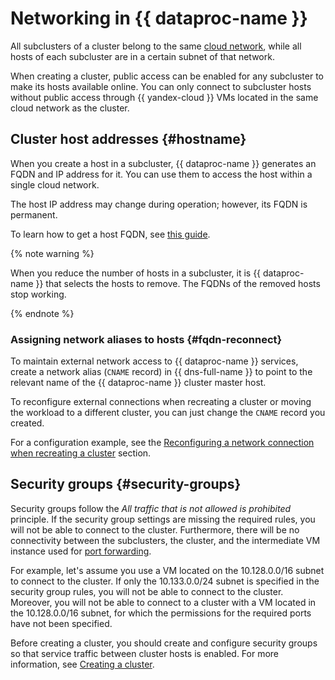 # Networking in {{ dataproc-name }}

All subclusters of a cluster belong to the same [cloud network](../../vpc/concepts/network.md), while all hosts of each subcluster are in a certain subnet of that network.

When creating a cluster, public access can be enabled for any subcluster to make its hosts available online. You can only connect to subcluster hosts without public access through {{ yandex-cloud }} VMs located in the same cloud network as the cluster.

## Cluster host addresses {#hostname}

When you create a host in a subcluster, {{ dataproc-name }} generates an FQDN and IP address for it. You can use them to access the host within a single cloud network.

The host IP address may change during operation; however, its FQDN is permanent.

To learn how to get a host FQDN, see [this guide](../operations/connect.md#fqdn).

{% note warning %}

When you reduce the number of hosts in a subcluster, it is {{ dataproc-name }} that selects the hosts to remove. The FQDNs of the removed hosts stop working.

{% endnote %}

### Assigning network aliases to hosts {#fqdn-reconnect}

To maintain external network access to {{ dataproc-name }} services, create a network alias (`CNAME` record) in {{ dns-full-name }} to point to the relevant name of the {{ dataproc-name }} cluster master host.

To reconfigure external connections when recreating a cluster or moving the workload to a different cluster, you can just change the `CNAME` record you created.

For a configuration example, see the [Reconfiguring a network connection when recreating a cluster](../tutorials/reconnect-network.md) section.

## Security groups {#security-groups}

Security groups follow the _All traffic that is not allowed is prohibited_ principle. If the security group settings are missing the required rules, you will not be able to connect to the cluster. Furthermore, there will be no connectivity between the subclusters, the cluster, and the intermediate VM instance used for [port forwarding](interfaces.md).

For example, let's assume you use a VM located on the 10.128.0.0/16 subnet to connect to the cluster. If only the 10.133.0.0/24 subnet is specified in the security group rules, you will not be able to connect to the cluster. Moreover, you will not be able to connect to a cluster with a VM located in the 10.128.0.0/16 subnet, for which the permissions for the required ports have not been specified.

Before creating a cluster, you should create and configure security groups so that service traffic between cluster hosts is enabled. For more information, see [Creating a cluster](../operations/cluster-create.md).
